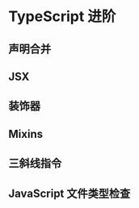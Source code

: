 <!--
 * @Author: chenfangxu
 * @Date: 2020-10-22 08:36:15
 * @Description:
 * @LastEditors: chenfangxu
 * @LastEditTime: 2020-10-22 08:37:50
 * @FilePath: /front/JavaScript/typescript/advance.md
-->

# TypeScript 进阶

## 声明合并

## JSX

## 装饰器

## Mixins

## 三斜线指令

## JavaScript 文件类型检查
